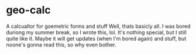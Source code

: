 # geo-calc
A calcualtor for goemetric forms and stuff
Well, thats basicly all. I was bored duriong my summer break, so I wrote this, lol. It's nothing special, but I still quite like it. Maybe it will get updates (when I'm bored again) and stuff, but noone's gonna read this, so why even bother.
